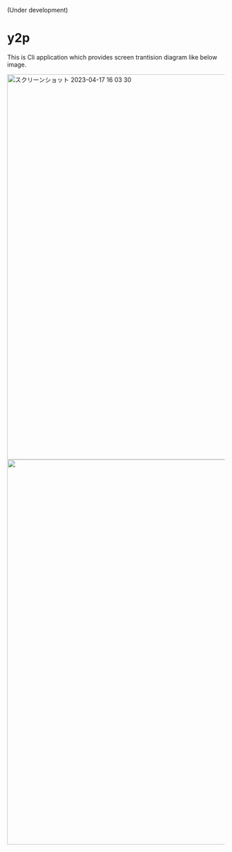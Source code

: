 (Under development)

# y2p

This is Cli application which provides screen trantision diagram like below image.

<img width="889" alt="スクリーンショット 2023-04-17 16 03 30" src="https://user-images.githubusercontent.com/16571394/232409414-f9be1945-6a4b-493c-bf08-85808f7eb205.png">

<img width="889" src="https://user-images.githubusercontent.com/16571394/232409506-153f5be8-d7bc-4b3d-867e-8355c21a3391.png">

